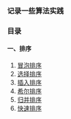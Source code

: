 ### **记录一些算法实践**


### **目录**
#### **一、排序**

1. [冒泡排序](https://github.com/qcer/Algo-Practice/blob/master/Sort/bubbleSort.md)
2. [选择排序](https://github.com/qcer/Algo-Practice/blob/master/Sort/selectSort.md)
3. [插入排序](https://github.com/qcer/Algo-Practice/blob/master/Sort/insertSort.md)
4. [希尔排序](https://github.com/qcer/Algo-Practice/blob/master/Sort/shellSort.md)
5. [归并排序]()
6. [快速排序]()

